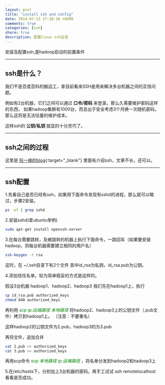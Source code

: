 ```yaml
---
layout: post
title: "install ssh and config"
date: 2014-07-13 17:38:10 +0800
comments: true
categories: [ssh]
share: true
description: 配置linux ssh互信
---
```

安装及配置ssh,是hadoop启动的前置条件
<!--more-->

---

## ssh是什么？
我们不是百度百科的搬运工，拿目前看来SSH是用来解决多台机器之间的互信问题。

例如有2台机器，它们之间可以通过 **口令/密码** 来登录。那么久需要维护密码这样的东西，
如果hadoop集群有1000台，而且出于安全考虑3个月换一次随机密码。那么这将是无法估量的维护成本。


这样ssh的 **公钥/私钥** 就显的十分灵巧了。

---

## ssh之间的过程
这里是 [阮一峰的blog](http://www.ruanyifeng.com/blog/2011/12/ssh_remote_login.html){:target="_blank"}
里面有介绍ssh，文章不长，还可以。

---

## ssh配置
1.先看自己是否已经有ssh，如果用下面命令发现有sshd的进程，那么就可以略过，步骤2安装。

``` bash
ps -ef | grep sshd
```

2.安装sshd(拿ubuntu举例)

``` bash
sudo apt-get install openssh-server
```

3.在每台需要跳转，及被跳转的机器上执行下面命令，一路回车（如果要安装hadoop，则每台机器需要建立相同的用户名）

``` bash
ssh-keygen -t rsa
```
这时，在 ~/.ssh目录下有2个文件 其中id_rsa为私钥，id_rsa.pub为公钥。

4.添加信任名单。较为简单稳妥的方式是这样的。

假设3台机器 hadoop1、hadoop2、hadoop3
我们先在hadoop1上，执行

``` bash
cp id_rsa.pub authorized_keys
chmod 640 authorized_keys
```

再利用 *<font color="green">scp ip:远端路径  本地路径 </font>* 将hadoop2、hadoop3上的公钥文件（.pub文件）拷贝到hadoop1上。
（注意：不要重名）

这样hadoop2的公钥文件为2.pub，hadoop3的为3.pub

再将文件，追加合并

``` bash
cat 2.pub >> authorized_keys
cat 3.pub >> authorized_keys
```

再用scp命令 *<font color="green">scp 本地路径 ip:远端路径</font>* ，将名单分发到hadoop2和hadoop3上

5.在/etc/hosts下，分别加上3台机器的密码。再手工试试 ssh remotelocalhost 看看是否成功。

